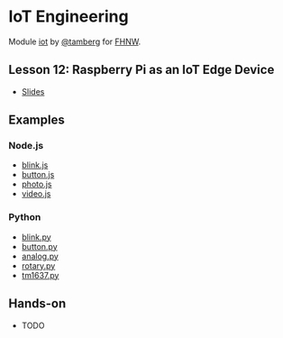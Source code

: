 # IoT Engineering
Module [iot](https://www.fhnw.ch/de/studium/module/9280188) by [@tamberg](https://twitter.com/tamberg) for [FHNW](https://www.fhnw.ch/).

## Lesson 12: Raspberry Pi as an IoT Edge Device
- [Slides](http://www.tamberg.org/fhnw/2023/hs/IoT12RaspberryPiEdgeDevice.pdf)

## Examples
### Node.js
- [blink.js](Nodejs/blink.js)
- [button.js](Nodejs/button.js)
- [photo.js](Nodejs/photo.js)
- [video.js](Nodejs/video.js)

### Python
- [blink.py](Python/blink.py)
- [button.py](Python/button.py)
- [analog.py](Python/analog.py)
- [rotary.py](Python/rotary.py)
- [tm1637.py](Python/tm1637.py)

## Hands-on
- TODO
